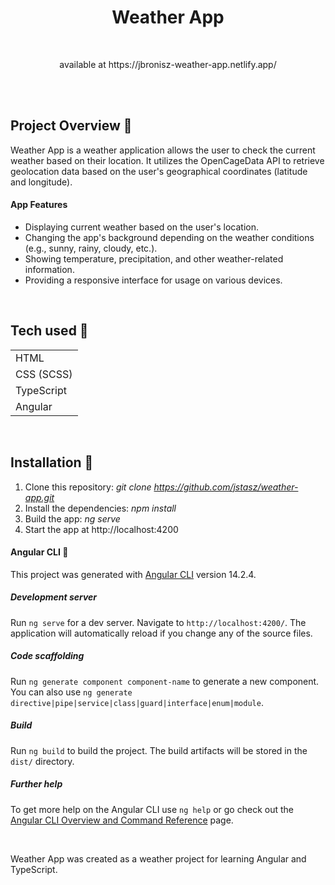<h1 align="center">Weather App</h1>

<br>

<p align="center">available at https://jbronisz-weather-app.netlify.app/</p>
<br>
<br>

## Project Overview 🎉

Weather App is a weather application allows the user to check the current weather based on their location. It utilizes the OpenCageData API to retrieve geolocation data based on the user's geographical coordinates (latitude and longitude).

#### App Features

- Displaying current weather based on the user's location.
- Changing the app's background depending on the weather conditions (e.g., sunny, rainy, cloudy, etc.).
- Showing temperature, precipitation, and other weather-related information.
- Providing a responsive interface for usage on various devices.

<br>

## Tech used 🔧

|                                                   | 
| ------------------------------------------------------- |
| HTML                         
| CSS (SCSS)
| TypeScript
| Angular

<br>

## Installation 💾</h1>

1. Clone this repository: <i>git clone https://github.com/jstasz/weather-app.git</i>
2. Install the dependencies: <i>npm install</i>
3. Build the app: <i>ng serve</i>
4. Start the app at http://localhost:4200

#### Angular CLI 💾</h1>

This project was generated with [Angular CLI](https://github.com/angular/angular-cli) version 14.2.4.

##### Development server

Run `ng serve` for a dev server. Navigate to `http://localhost:4200/`. The application will automatically reload if you change any of the source files.

##### Code scaffolding

Run `ng generate component component-name` to generate a new component. You can also use `ng generate directive|pipe|service|class|guard|interface|enum|module`.

##### Build

Run `ng build` to build the project. The build artifacts will be stored in the `dist/` directory.

##### Further help

To get more help on the Angular CLI use `ng help` or go check out the [Angular CLI Overview and Command Reference](https://angular.io/cli) page.

<br>

Weather App was created as a weather project for learning Angular and TypeScript.
